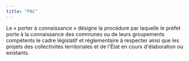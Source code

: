 ```yaml
---
title: "PAC"
---
```


Le « porter à connaissance » désigne la procédure par laquelle le préfet porte à la connaissance des communes ou de leurs groupements compétents le cadre législatif et réglementaire à respecter ainsi que les projets des collectivités territoriales et de l'État en cours d'élaboration ou existants.
